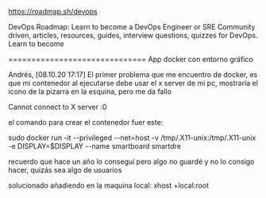

https://roadmap.sh/devops

DevOps Roadmap: Learn to become a DevOps Engineer or SRE
Community driven, articles, resources, guides, interview questions, quizzes for DevOps. Learn to become 

==============================
App docker con entorno gráfico

Andrés, [08.10.20 17:17]
El primer problema que me encuentro de docker, es que mi contenedor al ejecutarse 
debe usar el x server de mi pc, mostraría el icono de la pizarra en la esquina, pero me da fallo

Cannot connect to X server :0

el comando para crear el contenedor fuer este:

sudo docker run -it --privileged --net=host -v /tmp/.X11-unix:/tmp/.X11-unix  -e DISPLAY=$DISPLAY --name smartboard smartdre

recuerdo que hace un año lo conseguí pero algo no guardé y no lo consigo hacer, quizás sea algo de usuarios

solucionado añadiendo en la maquina local: xhost +local:root
